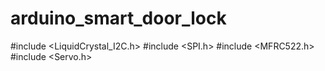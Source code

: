 # arduino_smart_door_lock

#include <LiquidCrystal_I2C.h>
#include <SPI.h>
#include <MFRC522.h>
#include <Servo.h>
